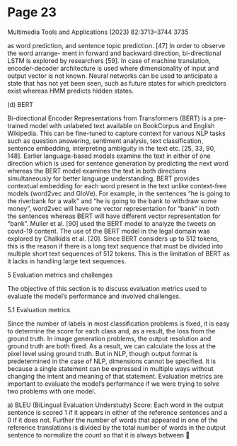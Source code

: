 # Page 23

Multimedia Tools and Applications (2023) 82:3713–3744                                        3735


as word prediction, and sentence topic prediction. [47] In order to observe the word arrange-
ment in forward and backward direction, bi-directional LSTM is explored by researchers [59].
In case of machine translation, encoder-decoder architecture is used where dimensionality of
input and output vector is not known. Neural networks can be used to anticipate a state that has
not yet been seen, such as future states for which predictors exist whereas HMM predicts
hidden states.

(d) BERT

Bi-directional Encoder Representations from Transformers (BERT) is a pre-trained model with
unlabeled text available on BookCorpus and English Wikipedia. This can be fine-tuned to
capture context for various NLP tasks such as question answering, sentiment analysis, text
classification, sentence embedding, interpreting ambiguity in the text etc. [25, 33, 90, 148].
Earlier language-based models examine the text in either of one direction which is used for
sentence generation by predicting the next word whereas the BERT model examines the text in
both directions simultaneously for better language understanding. BERT provides contextual
embedding for each word present in the text unlike context-free models (word2vec and
GloVe). For example, in the sentences “he is going to the riverbank for a walk” and “he is
going to the bank to withdraw some money”, word2vec will have one vector representation for
“bank” in both the sentences whereas BERT will have different vector representation for
“bank”. Muller et al. [90] used the BERT model to analyze the tweets on covid-19 content.
The use of the BERT model in the legal domain was explored by Chalkidis et al. [20].
   Since BERT considers up to 512 tokens, this is the reason if there is a long text sequence
that must be divided into multiple short text sequences of 512 tokens. This is the limitation of
BERT as it lacks in handling large text sequences.


5 Evaluation metrics and challenges

The objective of this section is to discuss evaluation metrics used to evaluate the model’s
performance and involved challenges.

5.1 Evaluation metrics

Since the number of labels in most classification problems is fixed, it is easy to determine the
score for each class and, as a result, the loss from the ground truth. In image generation
problems, the output resolution and ground truth are both fixed. As a result, we can calculate
the loss at the pixel level using ground truth. But in NLP, though output format is
predetermined in the case of NLP, dimensions cannot be specified. It is because a single
statement can be expressed in multiple ways without changing the intent and meaning of that
statement. Evaluation metrics are important to evaluate the model’s performance if we were
trying to solve two problems with one model.

a) BLEU (BiLingual Evaluation Understudy) Score: Each word in the output sentence is
   scored 1 if it appears in either of the reference sentences and a 0 if it does not. Further the
   number of words that appeared in one of the reference translations is divided by the total
   number of words in the output sentence to normalize the count so that it is always between

